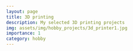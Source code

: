 ```yaml
---
layout: page
title: 3D printing
description: My selected 3D printing projects
img: assets/img/hobby_projects/3d_printer1.jpg
importance: 1
category: hobby
---
```



<!-- ---
layout: page
permalink: /3d_printing/
title: 3D printing
description: My page about 3D printing passion and Arduino
nav: true
--- -->

